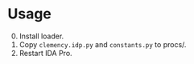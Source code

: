 Usage
==============

0. Install loader.
1. Copy `clemency.idp.py` and `constants.py` to procs/.
2. Restart IDA Pro.

